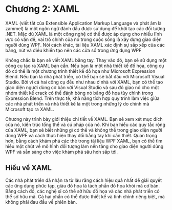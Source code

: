 # Chương 2: XAML

XAML (viết tắt của Extensible Application Markup Language và phát âm là zammel) là một ngôn ngữ đánh dấu được sử dụng để khởi tạo các đối tượng .NET. Mặc dù XAML là một công nghệ có thể được áp dụng cho nhiều lĩnh vực có vấn đề, vai trò chính của nó trong cuộc sống là xây dựng giao diện người dùng WPF. Nói cách khác, tài liệu XAML xác định sự sắp xếp của các bảng, nút và điều khiển tạo nên các cửa sổ trong ứng dụng WPF

Không chắc là bạn sẽ viết XAML bằng tay. Thay vào đó, bạn sẽ sử dụng một công cụ tạo ra XAML bạn cần. Nếu bạn là một nhà thiết kế đồ họa, công cụ đó có thể là một chương trình thiết kế đồ họa như Microsoft Expression Blend. Nếu bạn là nhà phát triển, có thể bạn sẽ bắt đầu với Microsoft Visual Studio. Bởi vì cả hai công cụ đều như nhau ở nhà với XAML, bạn có thể tạo giao diện người dùng cơ bản với Visual Studio và sau đó giao nó cho một nhóm thiết kế crack có thể đánh bóng nó bằng đồ họa tùy chỉnh trong Expression Blend. Trên thực tế, khả năng tích hợp quy trình làm việc giữa các nhà phát triển và nhà thiết kế là một trong những lý do chính mà Microsoft tạo ra XAML.

Chương này trình bày giới thiệu chi tiết về XAML. Bạn sẽ xem xét mục đích của nó, kiến trúc tổng thể và cú pháp của nó. Khi bạn hiểu các quy tắc rộng của XAML, bạn sẽ biết những gì có thể và không thể trong giao diện người dùng WPF và cách thực hiện thay đổi bằng tay khi cần thiết. Quan trọng hơn, bằng cách khám phá các thẻ trong tài liệu WPF XAML, bạn có thể tìm hiểu một chút về mô hình đối tượng làm nền tảng cho giao diện người dùng WPF và sẵn sàng cho việc khám phá sâu hơn sắp tới.

## Hiều về XAML

Các nhà phát triển đã nhận ra từ lâu rằng cách hiệu quả nhất để giải quyết các ứng dụng phức tạp, giàu đồ họa là tách phần đồ họa khỏi mã cơ bản. Bằng cách đó, các nghệ sĩ có thể sở hữu đồ họa và các nhà phát triển có thể sở hữu mã. Cả hai phần có thể được thiết kế và tinh chỉnh riêng biệt, mà không phải đau đầu về phiên bản.
